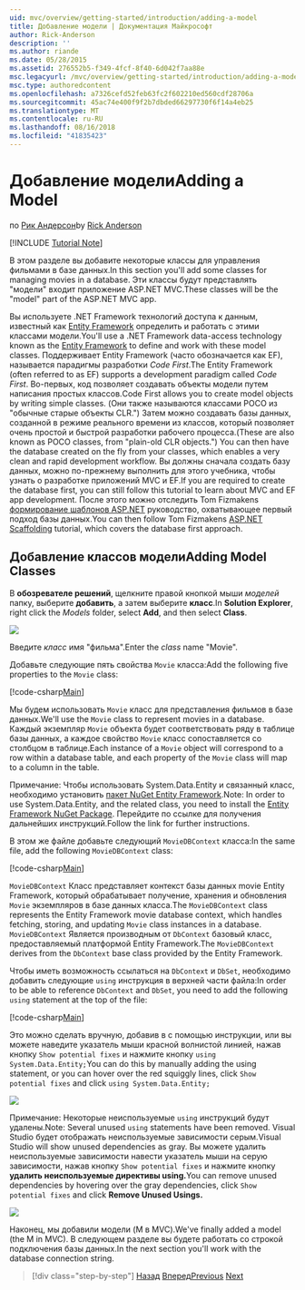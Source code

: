 ```yaml
---
uid: mvc/overview/getting-started/introduction/adding-a-model
title: Добавление модели | Документация Майкрософт
author: Rick-Anderson
description: ''
ms.author: riande
ms.date: 05/28/2015
ms.assetid: 276552b5-f349-4fcf-8f40-6d042f7aa88e
msc.legacyurl: /mvc/overview/getting-started/introduction/adding-a-model
msc.type: authoredcontent
ms.openlocfilehash: a7326cefd52feb63fc2f602210ed560cdf28706a
ms.sourcegitcommit: 45ac74e400f9f2b7dbded66297730f6f14a4eb25
ms.translationtype: MT
ms.contentlocale: ru-RU
ms.lasthandoff: 08/16/2018
ms.locfileid: "41835423"
---
```

<a name="adding-a-model"></a><span data-ttu-id="38402-102">Добавление модели</span><span class="sxs-lookup"><span data-stu-id="38402-102">Adding a Model</span></span>
====================
<span data-ttu-id="38402-103">по [Рик Андерсон](https://github.com/Rick-Anderson)</span><span class="sxs-lookup"><span data-stu-id="38402-103">by [Rick Anderson](https://github.com/Rick-Anderson)</span></span>

[!INCLUDE [Tutorial Note](sample/code-location.md)]

<span data-ttu-id="38402-104">В этом разделе вы добавите некоторые классы для управления фильмами в базе данных.</span><span class="sxs-lookup"><span data-stu-id="38402-104">In this section you'll add some classes for managing movies in a database.</span></span> <span data-ttu-id="38402-105">Эти классы будут представлять &quot;модели&quot; входит приложение ASP.NET MVC.</span><span class="sxs-lookup"><span data-stu-id="38402-105">These classes will be the &quot;model&quot; part of the ASP.NET MVC app.</span></span>

<span data-ttu-id="38402-106">Вы используете .NET Framework технологий доступа к данным, известный как [Entity Framework](https://docs.microsoft.com/ef/) определить и работать с этими классами модели.</span><span class="sxs-lookup"><span data-stu-id="38402-106">You'll use a .NET Framework data-access technology known as the [Entity Framework](https://docs.microsoft.com/ef/) to define and work with these model classes.</span></span> <span data-ttu-id="38402-107">Поддерживает Entity Framework (часто обозначается как EF), называется парадигмы разработки *Code First*.</span><span class="sxs-lookup"><span data-stu-id="38402-107">The Entity Framework (often referred to as EF) supports a development paradigm called *Code First*.</span></span> <span data-ttu-id="38402-108">Во-первых, код позволяет создавать объекты модели путем написания простых классов.</span><span class="sxs-lookup"><span data-stu-id="38402-108">Code First allows you to create model objects by writing simple classes.</span></span> <span data-ttu-id="38402-109">(Они также называются классами POCO из &quot;обычные старые объекты CLR.&quot;) Затем можно создавать базы данных, созданной в режиме реального времени из классов, который позволяет очень простой и быстрой разработки рабочего процесса.</span><span class="sxs-lookup"><span data-stu-id="38402-109">(These are also known as POCO classes, from &quot;plain-old CLR objects.&quot;) You can then have the database created on the fly from your classes, which enables a very clean and rapid development workflow.</span></span> <span data-ttu-id="38402-110">Вы должны сначала создать базу данных, можно по-прежнему выполнить для этого учебника, чтобы узнать о разработке приложений MVC и EF.</span><span class="sxs-lookup"><span data-stu-id="38402-110">If you are required to create the database first, you can still follow this tutorial to learn about MVC and EF app development.</span></span> <span data-ttu-id="38402-111">После этого можно отследить Tom Fizmakens [формирование шаблонов ASP.NET](xref:visual-studio/overview/2013/aspnet-scaffolding-overview) руководство, охватывающее первый подход базы данных.</span><span class="sxs-lookup"><span data-stu-id="38402-111">You can then follow Tom Fizmakens [ASP.NET Scaffolding](xref:visual-studio/overview/2013/aspnet-scaffolding-overview) tutorial, which covers the database first approach.</span></span>

## <a name="adding-model-classes"></a><span data-ttu-id="38402-112">Добавление классов модели</span><span class="sxs-lookup"><span data-stu-id="38402-112">Adding Model Classes</span></span>

<span data-ttu-id="38402-113">В **обозревателе решений**, щелкните правой кнопкой мыши *моделей* папку, выберите **добавить**, а затем выберите **класс**.</span><span class="sxs-lookup"><span data-stu-id="38402-113">In **Solution Explorer**, right click the *Models* folder, select **Add**, and then select **Class**.</span></span>

![](adding-a-model/_static/image1.png)

<span data-ttu-id="38402-114">Введите *класс* имя &quot;фильма&quot;.</span><span class="sxs-lookup"><span data-stu-id="38402-114">Enter the *class* name &quot;Movie&quot;.</span></span>

<span data-ttu-id="38402-115">Добавьте следующие пять свойства `Movie` класса:</span><span class="sxs-lookup"><span data-stu-id="38402-115">Add the following five properties to the `Movie` class:</span></span>

[!code-csharp[Main](adding-a-model/samples/sample1.cs)]

<span data-ttu-id="38402-116">Мы будем использовать `Movie` класс для представления фильмов в базе данных.</span><span class="sxs-lookup"><span data-stu-id="38402-116">We'll use the `Movie` class to represent movies in a database.</span></span> <span data-ttu-id="38402-117">Каждый экземпляр `Movie` объекта будет соответствовать ряду в таблице базы данных, а каждое свойство `Movie` класс сопоставляется со столбцом в таблице.</span><span class="sxs-lookup"><span data-stu-id="38402-117">Each instance of a `Movie` object will correspond to a row within a database table, and each property of the `Movie` class will map to a column in the table.</span></span>

<span data-ttu-id="38402-118">Примечание: Чтобы использовать System.Data.Entity и связанный класс, необходимо установить [пакет NuGet Entity Framework](https://www.nuget.org/packages/EntityFramework/).</span><span class="sxs-lookup"><span data-stu-id="38402-118">Note: In order to use System.Data.Entity, and the related class, you need to install the [Entity Framework NuGet Package](https://www.nuget.org/packages/EntityFramework/).</span></span> <span data-ttu-id="38402-119">Перейдите по ссылке для получения дальнейших инструкций.</span><span class="sxs-lookup"><span data-stu-id="38402-119">Follow the link for further instructions.</span></span>

<span data-ttu-id="38402-120">В этом же файле добавьте следующий `MovieDBContext` класса:</span><span class="sxs-lookup"><span data-stu-id="38402-120">In the same file, add the following `MovieDBContext` class:</span></span>

[!code-csharp[Main](adding-a-model/samples/sample2.cs?highlight=2,15-18)]

<span data-ttu-id="38402-121">`MovieDBContext` Класс представляет контекст базы данных movie Entity Framework, который обрабатывает получение, хранения и обновления `Movie` экземпляров в базе данных класса.</span><span class="sxs-lookup"><span data-stu-id="38402-121">The `MovieDBContext` class represents the Entity Framework movie database context, which handles fetching, storing, and updating `Movie` class instances in a database.</span></span> <span data-ttu-id="38402-122">`MovieDBContext` Является производным от `DbContext` базовый класс, предоставляемый платформой Entity Framework.</span><span class="sxs-lookup"><span data-stu-id="38402-122">The `MovieDBContext` derives from the `DbContext` base class provided by the Entity Framework.</span></span>

<span data-ttu-id="38402-123">Чтобы иметь возможность ссылаться на `DbContext` и `DbSet`, необходимо добавить следующие `using` инструкция в верхней части файла:</span><span class="sxs-lookup"><span data-stu-id="38402-123">In order to be able to reference `DbContext` and `DbSet`, you need to add the following `using` statement at the top of the file:</span></span>

[!code-csharp[Main](adding-a-model/samples/sample3.cs)]

<span data-ttu-id="38402-124">Это можно сделать вручную, добавив в с помощью инструкции, или вы можете наведите указатель мыши красной волнистой линией, нажав кнопку `Show potential fixes` и нажмите кнопку `using System.Data.Entity;`</span><span class="sxs-lookup"><span data-stu-id="38402-124">You can do this by manually adding the using statement, or you can hover over the red squiggly lines, click `Show potential fixes` and click `using System.Data.Entity;`</span></span>

![](adding-a-model/_static/image2.png)

<span data-ttu-id="38402-125">Примечание: Некоторые неиспользуемые `using` инструкций будут удалены.</span><span class="sxs-lookup"><span data-stu-id="38402-125">Note: Several unused `using` statements have been removed.</span></span> <span data-ttu-id="38402-126">Visual Studio будет отображать неиспользуемые зависимости серым.</span><span class="sxs-lookup"><span data-stu-id="38402-126">Visual Studio will show unused dependencies as gray.</span></span> <span data-ttu-id="38402-127">Вы можете удалить неиспользуемые зависимости навести указатель мыши на серую зависимости, нажав кнопку `Show potential fixes` и нажмите кнопку **удалить неиспользуемые директивы using.**</span><span class="sxs-lookup"><span data-stu-id="38402-127">You can remove unused dependencies by hovering over the gray dependencies, click `Show potential fixes` and click **Remove Unused Usings.**</span></span>

![](adding-a-model/_static/image3.png)

<span data-ttu-id="38402-128">Наконец, мы добавили модели (M в MVC).</span><span class="sxs-lookup"><span data-stu-id="38402-128">We've finally added a model (the M in MVC).</span></span> <span data-ttu-id="38402-129">В следующем разделе вы будете работать со строкой подключения базы данных.</span><span class="sxs-lookup"><span data-stu-id="38402-129">In the next section you'll work with the database connection string.</span></span>

> [!div class="step-by-step"]
> <span data-ttu-id="38402-130">[Назад](adding-a-view.md)
> [Вперед](creating-a-connection-string.md)</span><span class="sxs-lookup"><span data-stu-id="38402-130">[Previous](adding-a-view.md)
[Next](creating-a-connection-string.md)</span></span>
